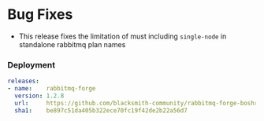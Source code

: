 # Bug Fixes

* This release fixes the limitation of must including `single-node` in standalone rabbitmq plan names

### Deployment

```yaml
releases:
- name:    rabbitmq-forge
  version: 1.2.8
  url:     https://github.com/blacksmith-community/rabbitmq-forge-boshrelease/releases/download/v1.2.8/rabbitmq-forge-1.2.8.tgz
  sha1:    be897c51da405b322ece70fc19f42de2b22a56d7  
```
